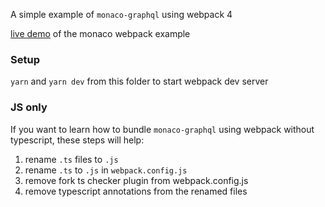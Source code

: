 A simple example of `monaco-graphql` using webpack 4

[live demo](https://monaco-graphql.netlify.com) of the monaco webpack example

### Setup

`yarn` and `yarn dev` from this folder to start webpack dev server

### JS only

If you want to learn how to bundle `monaco-graphql` using webpack without
typescript, these steps will help:

1. rename `.ts` files to `.js`
1. rename `.ts` to `.js` in `webpack.config.js`
1. remove fork ts checker plugin from webpack.config.js
1. remove typescript annotations from the renamed files
